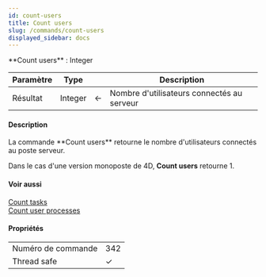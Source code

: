 ```yaml
---
id: count-users
title: Count users
slug: /commands/count-users
displayed_sidebar: docs
---
```


<!--REF #_command_.Count users.Syntax-->**Count users**  : Integer<!-- END REF-->
<!--REF #_command_.Count users.Params-->
| Paramètre | Type |  | Description |
| --- | --- | --- | --- |
| Résultat | Integer | &#8592; | Nombre d'utilisateurs connectés au serveur |

<!-- END REF-->

#### Description 

<!--REF #_command_.Count users.Summary-->La commande **Count users** retourne le nombre d'utilisateurs connectés au poste serveur.<!-- END REF-->

Dans le cas d'une version monoposte de 4D, **Count users** retourne 1.

#### Voir aussi 

[Count tasks](count-tasks.md)  
[Count user processes](count-user-processes.md)  

#### Propriétés

|  |  |
| --- | --- |
| Numéro de commande | 342 |
| Thread safe | &check; |


